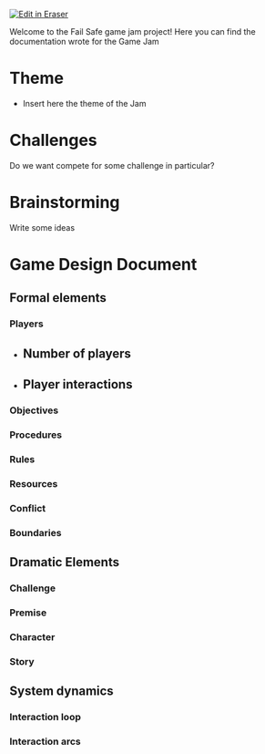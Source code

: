 <p><a target="_blank" href="https://app.eraser.io/workspace/cgfO1klT7jQow6qAqmYB" id="edit-in-eraser-github-link"><img alt="Edit in Eraser" src="https://firebasestorage.googleapis.com/v0/b/second-petal-295822.appspot.com/o/images%2Fgithub%2FOpen%20in%20Eraser.svg?alt=media&amp;token=968381c8-a7e7-472a-8ed6-4a6626da5501"></a></p>

Welcome to the Fail Safe game jam project! Here you can find the documentation wrote for the Game Jam

# Theme
- Insert here the theme of the Jam


# Challenges
Do we want compete for some challenge in particular?



# Brainstorming
Write some ideas



# Game Design Document
## Formal elements
### Players
- Number of players
    - 
- Player interactions
    - 
### Objectives


### Procedures


### Rules


### Resources


### Conflict


### Boundaries


## Dramatic Elements


### Challenge


### Premise


### Character


### Story




## System dynamics


### Interaction loop


### Interaction arcs



<!--- Eraser file: https://app.eraser.io/workspace/cgfO1klT7jQow6qAqmYB --->